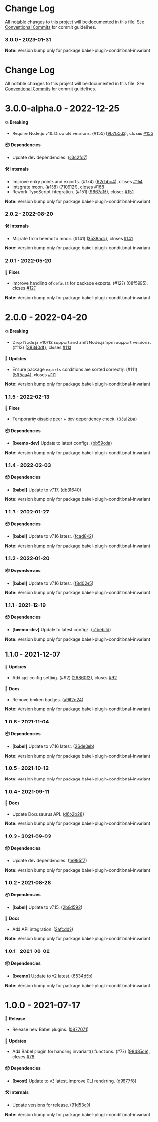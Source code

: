# Change Log

All notable changes to this project will be documented in this file.
See [Conventional Commits](https://conventionalcommits.org) for commit guidelines.

### 3.0.0 - 2023-01-31

**Note:** Version bump only for package babel-plugin-conditional-invariant





# Change Log

All notable changes to this project will be documented in this file. See
[Conventional Commits](https://conventionalcommits.org) for commit guidelines.

# 3.0.0-alpha.0 - 2022-12-25

#### 💥 Breaking

- Require Node.js v16. Drop old versions. (#155)
  ([9b7b5d5](https://github.com/milesj/packemon/commit/9b7b5d5)), closes
  [#155](https://github.com/milesj/packemon/issues/155)

#### 📦 Dependencies

- Update dev dependencies. ([d3c2fd7](https://github.com/milesj/packemon/commit/d3c2fd7))

#### 🛠 Internals

- Improve entry points and exports. (#154)
  ([62dbbc4](https://github.com/milesj/packemon/commit/62dbbc4)), closes
  [#154](https://github.com/milesj/packemon/issues/154)
- Integrate moon. (#168) ([710912f](https://github.com/milesj/packemon/commit/710912f)), closes
  [#168](https://github.com/milesj/packemon/issues/168)
- Rework TypeScript integration. (#151)
  ([9667a16](https://github.com/milesj/packemon/commit/9667a16)), closes
  [#151](https://github.com/milesj/packemon/issues/151)

**Note:** Version bump only for package babel-plugin-conditional-invariant

### 2.0.2 - 2022-08-20

#### 🛠 Internals

- Migrate from beemo to moon. (#141) ([3538adc](https://github.com/milesj/packemon/commit/3538adc)),
  closes [#141](https://github.com/milesj/packemon/issues/141)

**Note:** Version bump only for package babel-plugin-conditional-invariant

### 2.0.1 - 2022-05-20

#### 🐞 Fixes

- Improve handling of `default` for package exports. (#127)
  ([08f5995](https://github.com/milesj/packemon/commit/08f5995)), closes
  [#127](https://github.com/milesj/packemon/issues/127)

**Note:** Version bump only for package babel-plugin-conditional-invariant

# 2.0.0 - 2022-04-20

#### 💥 Breaking

- Drop Node.js v10/12 support and shift Node.js/npm support versions. (#113)
  ([38340df](https://github.com/milesj/packemon/commit/38340df)), closes
  [#113](https://github.com/milesj/packemon/issues/113)

#### 🚀 Updates

- Ensure package `exports` conditions are sorted correctly. (#111)
  ([51f5aa4](https://github.com/milesj/packemon/commit/51f5aa4)), closes
  [#111](https://github.com/milesj/packemon/issues/111)

**Note:** Version bump only for package babel-plugin-conditional-invariant

### 1.1.5 - 2022-02-13

#### 🐞 Fixes

- Temporarily disable peer + dev dependency check.
  ([33a12ba](https://github.com/milesj/packemon/commit/33a12ba))

#### 📦 Dependencies

- **[beemo-dev]** Update to latest configs.
  ([bb59cda](https://github.com/milesj/packemon/commit/bb59cda))

**Note:** Version bump only for package babel-plugin-conditional-invariant

### 1.1.4 - 2022-02-03

#### 📦 Dependencies

- **[babel]** Update to v7.17. ([db31640](https://github.com/milesj/packemon/commit/db31640))

**Note:** Version bump only for package babel-plugin-conditional-invariant

### 1.1.3 - 2022-01-27

#### 📦 Dependencies

- **[babel]** Update to v7.16 latest. ([fcad842](https://github.com/milesj/packemon/commit/fcad842))

**Note:** Version bump only for package babel-plugin-conditional-invariant

### 1.1.2 - 2022-01-20

#### 📦 Dependencies

- **[babel]** Update to v7.16 latest. ([f8d02e5](https://github.com/milesj/packemon/commit/f8d02e5))

**Note:** Version bump only for package babel-plugin-conditional-invariant

### 1.1.1 - 2021-12-19

#### 📦 Dependencies

- **[beemo-dev]** Update to latest configs.
  ([c1bebdd](https://github.com/milesj/packemon/commit/c1bebdd))

**Note:** Version bump only for package babel-plugin-conditional-invariant

## 1.1.0 - 2021-12-07

#### 🚀 Updates

- Add `api` config setting. (#92) ([2686012](https://github.com/milesj/packemon/commit/2686012)),
  closes [#92](https://github.com/milesj/packemon/issues/92)

#### 📘 Docs

- Remove broken badges. ([a962e24](https://github.com/milesj/packemon/commit/a962e24))

**Note:** Version bump only for package babel-plugin-conditional-invariant

### 1.0.6 - 2021-11-04

#### 📦 Dependencies

- **[babel]** Update to v7.16 latest. ([26de0eb](https://github.com/milesj/packemon/commit/26de0eb))

**Note:** Version bump only for package babel-plugin-conditional-invariant

### 1.0.5 - 2021-10-12

**Note:** Version bump only for package babel-plugin-conditional-invariant

### 1.0.4 - 2021-09-11

#### 📘 Docs

- Update Docusaurus API. ([d6b2b28](https://github.com/milesj/packemon/commit/d6b2b28))

**Note:** Version bump only for package babel-plugin-conditional-invariant

### 1.0.3 - 2021-09-03

#### 📦 Dependencies

- Update dev dependencies. ([1e995f7](https://github.com/milesj/packemon/commit/1e995f7))

**Note:** Version bump only for package babel-plugin-conditional-invariant

### 1.0.2 - 2021-08-28

#### 📦 Dependencies

- **[babel]** Update to v7.15. ([2b8d592](https://github.com/milesj/packemon/commit/2b8d592))

#### 📘 Docs

- Add API integration. ([2afcdd9](https://github.com/milesj/packemon/commit/2afcdd9))

**Note:** Version bump only for package babel-plugin-conditional-invariant

### 1.0.1 - 2021-08-02

#### 📦 Dependencies

- **[beemo]** Update to v2 latest. ([6534d5b](https://github.com/milesj/packemon/commit/6534d5b))

**Note:** Version bump only for package babel-plugin-conditional-invariant

# 1.0.0 - 2021-07-17

#### 🎉 Release

- Release new Babel plugins. ([0877071](https://github.com/milesj/packemon/commit/0877071))

#### 🚀 Updates

- Add Babel plugin for handling invariant() functions. (#78)
  ([98485ce](https://github.com/milesj/packemon/commit/98485ce)), closes
  [#78](https://github.com/milesj/packemon/issues/78)

#### 📦 Dependencies

- **[boost]** Update to v2 latest. Improve CLI rendering.
  ([d9677f8](https://github.com/milesj/packemon/commit/d9677f8))

#### 🛠 Internals

- Update versions for release. ([91d53c0](https://github.com/milesj/packemon/commit/91d53c0))

**Note:** Version bump only for package babel-plugin-conditional-invariant
